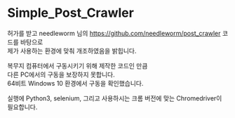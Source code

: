 # Simple_Post_Crawler  
허가를 받고 needleworm 님의 https://github.com/needleworm/post_crawler 코드를 바탕으로  
제가 사용하는 환경에 맞춰 개조하였음을 밝힙니다.  

복무지 컴퓨터에서 구동시키기 위해 제작한 코드인 만큼  
다른 PC에서의 구동을 보장하지 못합니다.  
64비트 Windows 10 환경에서 구동을 확인했습니다.  

실행에 Python3, selenium, 그리고 사용하시는 크롬 버전에 맞는
Chromedriver이 필요합니다.
